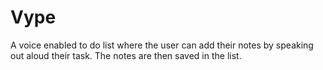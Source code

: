 # Vype

A voice enabled to do list where the user can add their notes by speaking out aloud their task. The notes are then saved in the list.
